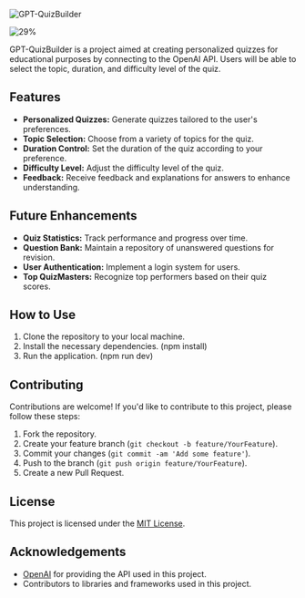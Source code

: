 
  ![GPT-QuizBuilder](https://github.com/Adriann77/GPTQuizBuilder/assets/60987859/b15a3da0-6035-464f-b3e0-73c79b60e7b7)

![29%](https://progress-bar.dev/29)

GPT-QuizBuilder is a project aimed at creating personalized quizzes for educational purposes by connecting to the OpenAI API. Users will be able to select the topic, duration, and difficulty level of the quiz.

## Features

- **Personalized Quizzes:** Generate quizzes tailored to the user's preferences.
- **Topic Selection:** Choose from a variety of topics for the quiz.
- **Duration Control:** Set the duration of the quiz according to your preference.
- **Difficulty Level:** Adjust the difficulty level of the quiz.
- **Feedback:** Receive feedback and explanations for answers to enhance understanding.

## Future Enhancements

- **Quiz Statistics:** Track performance and progress over time.
- **Question Bank:** Maintain a repository of unanswered questions for revision.
- **User Authentication:** Implement a login system for users.
- **Top QuizMasters:** Recognize top performers based on their quiz scores.

## How to Use

1. Clone the repository to your local machine.
2. Install the necessary dependencies. (npm install)
3. Run the application. (npm run dev)


## Contributing

Contributions are welcome! If you'd like to contribute to this project, please follow these steps:

1. Fork the repository.
2. Create your feature branch (`git checkout -b feature/YourFeature`).
3. Commit your changes (`git commit -am 'Add some feature'`).
4. Push to the branch (`git push origin feature/YourFeature`).
5. Create a new Pull Request.

## License

This project is licensed under the [MIT License](LICENSE).

## Acknowledgements

- [OpenAI](https://openai.com/) for providing the API used in this project.
- Contributors to libraries and frameworks used in this project.
